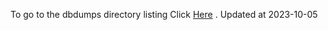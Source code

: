To go to the dbdumps directory listing Click [Here](https://ipfs.io/ipfs/bafkreigvyvi5gslhzpyqvfgi73h4q4725s5l266c3nkhtcz27l3suoo2a4) . Updated at 2023-10-05